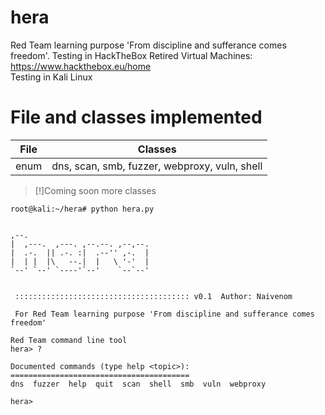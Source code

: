 # hera
Red Team learning purpose 'From discipline and sufferance comes freedom'. Testing in HackTheBox Retired Virtual Machines: https://www.hackthebox.eu/home
<br>Testing in Kali Linux

# File and classes implemented
| File  | Classes|
| ----- | ------ |
| enum | dns, scan, smb, fuzzer, webproxy, vuln, shell|

>[!]Coming soon more classes

```
root@kali:~/hera# python hera.py 

                               
,--.                            
|  ,---.  ,---. ,--.--. ,--,--. 
|  .-.  || .-. :|  .--'' ,-.  | 
|  | |  |\   --.|  |   \ '-'  | 
`--' `--' `----'`--'    `--`--' 
                               

 ::::::::::::::::::::::::::::::::::::::: v0.1  Author: Naivenom

 For Red Team learning purpose 'From discipline and sufferance comes freedom'

Red Team command line tool
hera> ?

Documented commands (type help <topic>):
========================================
dns  fuzzer  help  quit  scan  shell  smb  vuln  webproxy

hera> 
```
